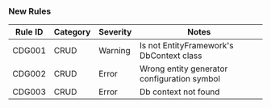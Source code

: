 ### New Rules

| Rule ID | Category | Severity | Notes                                       |
|---------|----------|----------|---------------------------------------------|
| CDG001  | CRUD     | Warning  | Is not EntityFramework's DbContext class    |
| CDG002  | CRUD     | Error    | Wrong entity generator configuration symbol |
| CDG003  | CRUD     | Error    | Db context not found                        |
